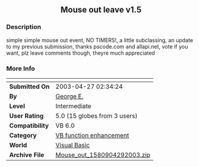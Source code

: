 ﻿<div align="center">

## Mouse out leave v1\.5


</div>

### Description

simple simple mouse out event, NO TIMERS!, a little subclassing, an update to my previous submission, thanks pscode.com and allapi.net, vote if you want, plz leave comments though, theyre much appreciated
 
### More Info
 


<span>             |<span>
---                |---
**Submitted On**   |2003-04-27 02:34:24
**By**             |[George E\.](https://github.com/Planet-Source-Code/PSCIndex/blob/master/ByAuthor/george-e.md)
**Level**          |Intermediate
**User Rating**    |5.0 (15 globes from 3 users)
**Compatibility**  |VB 6\.0
**Category**       |[VB function enhancement](https://github.com/Planet-Source-Code/PSCIndex/blob/master/ByCategory/vb-function-enhancement__1-25.md)
**World**          |[Visual Basic](https://github.com/Planet-Source-Code/PSCIndex/blob/master/ByWorld/visual-basic.md)
**Archive File**   |[Mouse\_out\_1580904292003\.zip](https://github.com/Planet-Source-Code/george-e-mouse-out-leave-v1-5__1-45085/archive/master.zip)









